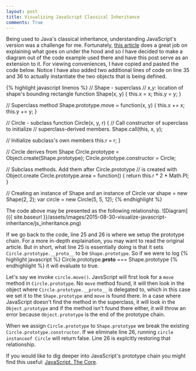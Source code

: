 ```yaml
---
layout: post
title: Visualizing JavaScript Classical Inheritance
comments: True
---
```

Being used to Java's classical inheritance, understanding JavaScript's version was a challenge for me. Fortunately, [this article](http://eli.thegreenplace.net/2013/10/22/classical-inheritance-in-javascript-es5) does a great job on explaining what goes on under the hood and so I have decided to make a diagram out of the code example used there and have this post serve as an extension to it. For viewing conveniences, I have copied and pasted the code below. Notice I have also added two additional lines of code on line 35 and 36 to actually instantiate the two objects that is being defined.

{% highlight javascript linenos %}
// Shape - superclass
// x,y: location of shape's bounding rectangle
function Shape(x, y) {
  this.x = x;
  this.y = y;
}

// Superclass method
Shape.prototype.move = function(x, y) {
  this.x += x;
  this.y += y;
}

// Circle - subclass
function Circle(x, y, r) {
  // Call constructor of superclass to initialize 
  // superclass-derived members.
  Shape.call(this, x, y);

  // Initialize subclass's own members
  this.r = r;
}

// Circle derives from Shape
Circle.prototype = Object.create(Shape.prototype);
Circle.prototype.constructor = Circle;

// Subclass methods. Add them after Circle.prototype 
// is created with Object.create
Circle.prototype.area = function() {
  return this.r * 2 * Math.PI;
}

// Creating an instance of Shape and an instance of Circle
var shape = new Shape(2, 2);
var circle = new Circle(5, 5, 12);
{% endhighlight %}

The code above may be presented as the following relationship.
![Diagram]({{ site.baseurl }}/assets/images/2015-08-30-visualize-javascript-inheritance/js_inheritance.png)

If we go back to the code, line 25 and 26 is where we setup the prototype chain. For a more in-depth explaination, you may want to read the original article. But in short, what line 25 is essentially doing is that it sets `Circle.prototype.__proto__` to be `Shape.prototype`. So if we were to log 
{% highlight javascript %}
Circle.prototype.__proto__ === Shape.prototype
{% endhighlight %}
 it will evaluate to true.

Let's say we invoke `circle.move()`. JavsScript will first look for a `move` method in `Circle.prototype`. No `move` method found, it will then look in the object where `Circle.prototype.__proto__` is delegated to, which in this case we set it to the `Shape.prototype` and `move` is found there. In a case where JavaScript doesn't find the method in the superclass, it will look in the `Object.prototype` and if the method isn't found there either, it will throw an error because `Object.prototype` is the end of the prototype chain.

When we assign `Circle.prototype` to `Shape.prototype` we break the existing `Circle.prototype.constructor`. If we eliminate line 26, running `circle instanceof Circle` will return false. Line 26 is explcitly restoring that relationship.

If you would like to dig deeper into JavaScript's prototype chain you might find this useful: [JavaScript. The Core](http://dmitrysoshnikov.com/ecmascript/javascript-the-core/).
